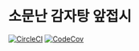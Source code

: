 # 소문난 감자탕 앞접시

[![CircleCI](https://circleci.com/gh/famous-potato-soup/front-plate.svg?style=shield)](https://circleci.com/gh/famous-potato-soup/front-plate)
[![CodeCov](https://codecov.io/gh/famous-potato-soup/front-plate/branch/master/graph/badge.svg)](https://codecov.io/gh/famous-potato-soup/front-plate)
